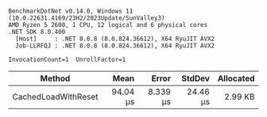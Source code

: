 ```

BenchmarkDotNet v0.14.0, Windows 11 (10.0.22631.4169/23H2/2023Update/SunValley3)
AMD Ryzen 5 2600, 1 CPU, 12 logical and 6 physical cores
.NET SDK 8.0.400
  [Host]     : .NET 8.0.8 (8.0.824.36612), X64 RyuJIT AVX2
  Job-LLRFQJ : .NET 8.0.8 (8.0.824.36612), X64 RyuJIT AVX2

InvocationCount=1  UnrollFactor=1  

```
| Method              | Mean     | Error    | StdDev   | Allocated |
|-------------------- |---------:|---------:|---------:|----------:|
| CachedLoadWithReset | 94.04 μs | 8.339 μs | 24.46 μs |   2.99 KB |
